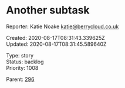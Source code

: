 # Another subtask

Reporter: Katie Noake <katie@berrycloud.co.uk>  

Created: 2020-08-17T08:31:43.339625Z  
Updated: 2020-08-17T08:31:45.589640Z

Type: story  
Status: backlog  
Priority: 1008

Parent: [296](296.md "Vertical headers")
